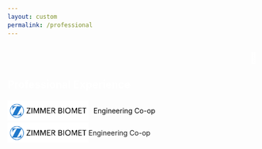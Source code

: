 ```yaml
---
layout: custom
permalink: /professional
---
```

<div class="colored-block-grey" style="margin-bottom: 10px;">
  <div class="container">
    <div class="column1">
        <h2><p style="text-align: right;color:white;" class="emoji-text">📄</p></h2>
    </div>
    <div class="column2">
        <h2 style="color:white;text-align:left"> Professional Experience</h2>
    </div>
  </div>
</div>

<!-- <img src="professional/msc.jpg" height="40">

Graduate Student Researcher | [Mechanical Systems Control Laboratory](https://msc.berkeley.edu/)

<img src="professional/sony.svg" height="20"> Research Scientist Intern | [Sony AI](https://www.ai.sony/)

<img src="professional/zb.png" height="40">

Engineering Co-op | [Zimmer Biomet](https://www.zimmerbiomet.com/en) -->

<div style="display: flex; align-items: center;">
    <img src="professional/zb.png" height='40' alt="Zimmer Biomet">
    <div style="text-align: center; margin-left: 10px;">
        <p style="color:black;font-weight:light;"> Engineering Co-op</p>
    </div>
</div>

<div style="display: flex; align-items: center;">
    <img src="professional/zb.png" height='40' alt="Zimmer Biomet">
    <div class="prof-head">
     <p> Engineering Co-op</p>
    </div>
</div>

